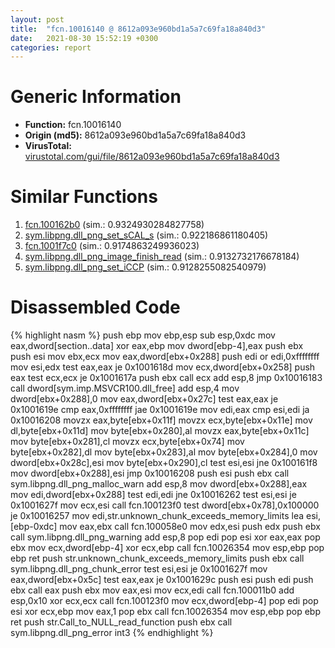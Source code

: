 ```yaml
---
layout: post
title:  "fcn.10016140 @ 8612a093e960bd1a5a7c69fa18a840d3"
date:   2021-08-30 15:52:19 +0300
categories: report
---
```


# Generic Information
- **Function:** fcn.10016140
- **Origin (md5):** 8612a093e960bd1a5a7c69fa18a840d3
- **VirusTotal:** [virustotal.com/gui/file/8612a093e960bd1a5a7c69fa18a840d3][virustotal_ref]



# Similar Functions

1. [fcn.100162b0][similar_1_ref] (sim.: 0.9324930284827758)
2. [sym.libpng.dll\_png\_set\_sCAL\_s][similar_2_ref] (sim.: 0.922186861180405)
3. [fcn.1001f7c0][similar_3_ref] (sim.: 0.9174863249936023)
4. [sym.libpng.dll\_png\_image\_finish\_read][similar_4_ref] (sim.: 0.9132732176678184)
5. [sym.libpng.dll\_png\_set\_iCCP][similar_5_ref] (sim.: 0.9128255082540979)


# Disassembled Code

{% highlight nasm %}
push ebp
mov ebp,esp
sub esp,0xdc
mov eax,dword[section..data]
xor eax,ebp
mov dword[ebp-4],eax
push ebx
push esi
mov ebx,ecx
mov eax,dword[ebx+0x288]
push edi
or edi,0xffffffff
mov esi,edx
test eax,eax
je 0x1001618d
mov ecx,dword[ebx+0x258]
push eax
test ecx,ecx
je 0x1001617a
push ebx
call ecx
add esp,8
jmp 0x10016183
call dword[sym.imp.MSVCR100.dll_free]
add esp,4
mov dword[ebx+0x288],0
mov eax,dword[ebx+0x27c]
test eax,eax
je 0x1001619e
cmp eax,0xffffffff
jae 0x1001619e
mov edi,eax
cmp esi,edi
ja 0x10016208
movzx eax,byte[ebx+0x11f]
movzx ecx,byte[ebx+0x11e]
mov dl,byte[ebx+0x11d]
mov byte[ebx+0x280],al
movzx eax,byte[ebx+0x11c]
mov byte[ebx+0x281],cl
movzx ecx,byte[ebx+0x74]
mov byte[ebx+0x282],dl
mov byte[ebx+0x283],al
mov byte[ebx+0x284],0
mov dword[ebx+0x28c],esi
mov byte[ebx+0x290],cl
test esi,esi
jne 0x100161f8
mov dword[ebx+0x288],esi
jmp 0x10016208
push esi
push ebx
call sym.libpng.dll_png_malloc_warn
add esp,8
mov dword[ebx+0x288],eax
mov edi,dword[ebx+0x288]
test edi,edi
jne 0x10016262
test esi,esi
je 0x1001627f
mov ecx,esi
call fcn.100123f0
test dword[ebx+0x78],0x100000
je 0x10016257
mov edi,str.unknown_chunk_exceeds_memory_limits
lea esi,[ebp-0xdc]
mov eax,ebx
call fcn.100058e0
mov edx,esi
push edx
push ebx
call sym.libpng.dll_png_warning
add esp,8
pop edi
pop esi
xor eax,eax
pop ebx
mov ecx,dword[ebp-4]
xor ecx,ebp
call fcn.10026354
mov esp,ebp
pop ebp
ret 
push str.unknown_chunk_exceeds_memory_limits
push ebx
call sym.libpng.dll_png_chunk_error
test esi,esi
je 0x1001627f
mov eax,dword[ebx+0x5c]
test eax,eax
je 0x1001629c
push esi
push edi
push ebx
call eax
push ebx
mov eax,esi
mov ecx,edi
call fcn.100011b0
add esp,0x10
xor ecx,ecx
call fcn.100123f0
mov ecx,dword[ebp-4]
pop edi
pop esi
xor ecx,ebp
mov eax,1
pop ebx
call fcn.10026354
mov esp,ebp
pop ebp
ret 
push str.Call_to_NULL_read_function
push ebx
call sym.libpng.dll_png_error
int3 
{% endhighlight %}


[similar_1_ref]: /report/fcn.100162b0@8612a093e960bd1a5a7c69fa18a840d3
[similar_2_ref]: /report/sym.libpng.dll_png_set_sCAL_s@8612a093e960bd1a5a7c69fa18a840d3
[similar_3_ref]: /report/fcn.1001f7c0@8612a093e960bd1a5a7c69fa18a840d3
[similar_4_ref]: /report/sym.libpng.dll_png_image_finish_read@8612a093e960bd1a5a7c69fa18a840d3
[similar_5_ref]: /report/sym.libpng.dll_png_set_iCCP@8612a093e960bd1a5a7c69fa18a840d3
[virustotal_ref]: https://www.virustotal.com/gui/file/8612a093e960bd1a5a7c69fa18a840d3